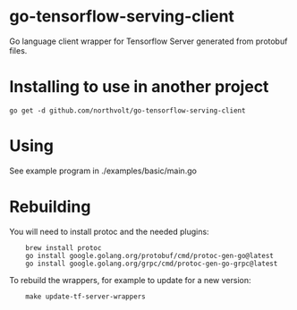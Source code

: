 # go-tensorflow-serving-client

Go language client wrapper for Tensorflow Server generated from protobuf files.

# Installing to use in another project

    go get -d github.com/northvolt/go-tensorflow-serving-client

# Using

See example program in ./examples/basic/main.go

# Rebuilding

You will need to install protoc and the needed plugins:

        brew install protoc
        go install google.golang.org/protobuf/cmd/protoc-gen-go@latest
        go install google.golang.org/grpc/cmd/protoc-gen-go-grpc@latest

To rebuild the wrappers, for example to update for a new version:

        make update-tf-server-wrappers
